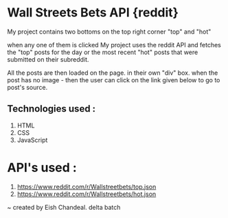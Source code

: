 # Wall Streets Bets API {reddit}

My project contains two bottoms on the top right corner
"top" and "hot"

when any one of them is clicked My project uses the reddit API
and fetches the "top" posts for the day or the most recent "hot"
posts that were submitted on their subreddit.

All the posts are then loaded on the page. in their own "div" box.
when the post has no image - then the user can click on the link
given below to go to post's source. 

## Technologies used :
   1. HTML
   2. CSS
   3. JavaScript

# API's used :
1. https://www.reddit.com/r/Wallstreetbets/top.json
2. https://www.reddit.com/r/Wallstreetbets/hot.json

~ created by Eish Chandeal. delta batch